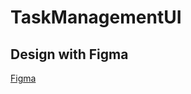 # TaskManagementUI

## Design with Figma
[Figma](https://www.figma.com/file/7Qzzy6lvalCk436heD7FSj/TaskManagement?type=design&node-id=2%3A2&mode=design&t=4z0CW7GijDufK4Fh-1)
